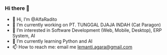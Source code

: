 ### Hi there 👋

<!--
**alfaradito/alfaradito** is a ✨ _special_ ✨ repository because its `README.md` (this file) appears on your GitHub profile.

Here are some ideas to get you started:

- 🔭 I’m currently working on ...
- 🌱 I’m currently learning ...
- 👯 I’m looking to collaborate on ...
- 🤔 I’m looking for help with ...
- 💬 Ask me about ...
- 📫 How to reach me: ...
- 😄 Pronouns: ...
- ⚡ Fun fact: ...
-->

- 👋 Hi, I’m @AlfaRadito
- 🔭 I’m currently working on PT. TUNGGAL DJAJA INDAH (Cat Paragon)
- 👀 I’m interested in Software Development (Web, Mobile, Desktop), ERP System, AI
- 🌱 I’m currently learning Python and AI
- 📫 How to reach me: email me lemanti.agara@gmail.com

